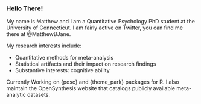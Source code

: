 ### Hello There!

My name is Matthew and I am a Quantitative Psychology PhD student at the University of Connecticut. I am fairly active on Twitter, you can find me there at @MatthewBJane.

My research interests include:
- Quantitative methods for meta-analysis
- Statistical artifacts and their impact on research findings
- Substantive interests: cognitive ability

Currently Working on {posc} and {theme_park} packages for R. I also maintain the OpenSynthesis website that catalogs publicly available meta-analytic datasets.


